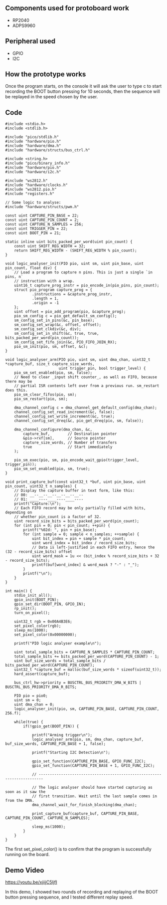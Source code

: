 ## Components used for protoboard work

- RP2040
- ADPS9960

## Peripheral used

- GPIO
- I2C

## How the prototype works

Once the program starts, on the console it will ask the user to type c to start recording the BOOT button pressing for 10 seconds, then the sequence will be replayed in the speed chosen by the user.

## Code

    #include <stdio.h>
    #include <stdlib.h>

    #include "pico/stdlib.h"
    #include "hardware/pio.h"
    #include "hardware/dma.h"
    #include "hardware/structs/bus_ctrl.h"

    #include <string.h>
    #include "pico/binary_info.h"
    #include "hardware/pio.h"
    #include "hardware/i2c.h"

    #include "ws2812.h"
    #include "hardware/clocks.h"
    #include "ws2812.pio.h"
    #include "registers.h"

    // Some logic to analyse:
    #include "hardware/structs/pwm.h"

    const uint CAPTURE_PIN_BASE = 22;
    const uint CAPTURE_PIN_COUNT = 2;
    const uint CAPTURE_N_SAMPLES = 256;
    const uint TRIGGER_PIN = 22;
    const uint BOOT_PIN = 21;

    static inline uint bits_packed_per_word(uint pin_count) {
        const uint SHIFT_REG_WIDTH = 32;
        return SHIFT_REG_WIDTH - (SHIFT_REG_WIDTH % pin_count);
    }

    void logic_analyser_init(PIO pio, uint sm, uint pin_base, uint pin_count, float div) {
        // Load a program to capture n pins. This is just a single `in pins, n`
        // instruction with a wrap.
        uint16_t capture_prog_instr = pio_encode_in(pio_pins, pin_count);
        struct pio_program capture_prog = {
                .instructions = &capture_prog_instr,
                .length = 1,
                .origin = -1
        };
        uint offset = pio_add_program(pio, &capture_prog);
        pio_sm_config c = pio_get_default_sm_config();
        sm_config_set_in_pins(&c, pin_base);
        sm_config_set_wrap(&c, offset, offset);
        sm_config_set_clkdiv(&c, div);
        sm_config_set_in_shift(&c, true, true, bits_packed_per_word(pin_count));
        sm_config_set_fifo_join(&c, PIO_FIFO_JOIN_RX);
        pio_sm_init(pio, sm, offset, &c);
    }

    void logic_analyser_arm(PIO pio, uint sm, uint dma_chan, uint32_t *capture_buf, size_t capture_size_words,
                            uint trigger_pin, bool trigger_level) {
        pio_sm_set_enabled(pio, sm, false);
        // Need to clear _input shift counter_, as well as FIFO, because there may be
        // partial ISR contents left over from a previous run. sm_restart does this.
        pio_sm_clear_fifos(pio, sm);
        pio_sm_restart(pio, sm);

        dma_channel_config c = dma_channel_get_default_config(dma_chan);
        channel_config_set_read_increment(&c, false);
        channel_config_set_write_increment(&c, true);
        channel_config_set_dreq(&c, pio_get_dreq(pio, sm, false));

        dma_channel_configure(dma_chan, &c,
            capture_buf,        // Destination pointer
            &pio->rxf[sm],      // Source pointer
            capture_size_words, // Number of transfers
            true                // Start immediately
        );

        pio_sm_exec(pio, sm, pio_encode_wait_gpio(trigger_level, trigger_pin));
        pio_sm_set_enabled(pio, sm, true);
    }

    void print_capture_buf(const uint32_t *buf, uint pin_base, uint pin_count, uint32_t n_samples) {
        // Display the capture buffer in text form, like this:
        // 00: __--__--__--__--__--__--
        // 01: ____----____----____----
        printf("Capture:\n");
        // Each FIFO record may be only partially filled with bits, depending on
        // whether pin_count is a factor of 32.
        uint record_size_bits = bits_packed_per_word(pin_count);
        for (int pin = 0; pin < pin_count; ++pin) {
            printf("%02d: ", pin + pin_base);
            for (int sample = 0; sample < n_samples; ++sample) {
                uint bit_index = pin + sample * pin_count;
                uint word_index = bit_index / record_size_bits;
                // Data is left-justified in each FIFO entry, hence the (32 - record_size_bits) offset
                uint word_mask = 1u << (bit_index % record_size_bits + 32 - record_size_bits);
                printf(buf[word_index] & word_mask ? "-" : "_");
            }
            printf("\n");
        }
    }

    int main() {
        stdio_init_all();
        gpio_init(BOOT_PIN);
        gpio_set_dir(BOOT_PIN, GPIO_IN);
        rp_init();
        turn_on_pixel();

        uint32_t rgb = 0x00A4B3E6;
        set_pixel_color(rgb);
        sleep_ms(1000);
        set_pixel_color(0x00000000);

        printf("PIO logic analyser example\n");

        uint total_sample_bits = CAPTURE_N_SAMPLES * CAPTURE_PIN_COUNT;
        total_sample_bits += bits_packed_per_word(CAPTURE_PIN_COUNT) - 1;
        uint buf_size_words = total_sample_bits / bits_packed_per_word(CAPTURE_PIN_COUNT);
        uint32_t *capture_buf = malloc(buf_size_words * sizeof(uint32_t));
        hard_assert(capture_buf);

        bus_ctrl_hw->priority = BUSCTRL_BUS_PRIORITY_DMA_W_BITS | BUSCTRL_BUS_PRIORITY_DMA_R_BITS;

        PIO pio = pio0;
        uint sm = 0;
        uint dma_chan = 0;
        logic_analyser_init(pio, sm, CAPTURE_PIN_BASE, CAPTURE_PIN_COUNT, 256.f);

        while(true) {
            if(!gpio_get(BOOT_PIN)) {

                printf("Arming trigger\n");
                logic_analyser_arm(pio, sm, dma_chan, capture_buf, buf_size_words, CAPTURE_PIN_BASE + 1, false);

                printf("Starting I2C Detection\n");

                gpio_set_function(CAPTURE_PIN_BASE, GPIO_FUNC_I2C);
                gpio_set_function(CAPTURE_PIN_BASE + 1, GPIO_FUNC_I2C);

                // ------------------------------------------------------------------------

                // The logic analyser should have started capturing as soon as it saw the
                // first transition. Wait until the last sample comes in from the DMA.
                dma_channel_wait_for_finish_blocking(dma_chan);

                print_capture_buf(capture_buf, CAPTURE_PIN_BASE, CAPTURE_PIN_COUNT, CAPTURE_N_SAMPLES);

                sleep_ms(1000);
            }
        }
    }
    
The first set_pixel_color() is to confirm that the program is successfully running on the board.


## Demo Video

https://youtu.be/xjiijC5IjfI

In this demo, I showed two rounds of recording and replaying of the BOOT button pressing sequence, and I tested different replay speed.

